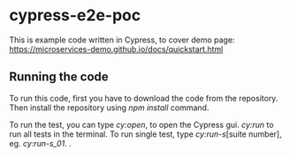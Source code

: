 # cypress-e2e-poc
This is example code written in Cypress, to cover demo page: https://microservices-demo.github.io/docs/quickstart.html

## Running the code
To run this code, first you have to download the code from the repository. Then install the repository using _npm install_ command. 

To run the test, you can type _cy:open_, to open the Cypress gui.
_cy:run_ to run all tests in the terminal. 
To run single test, type _cy:run-s_[suite number], eg. _cy:run-s_01_. 
  .  
